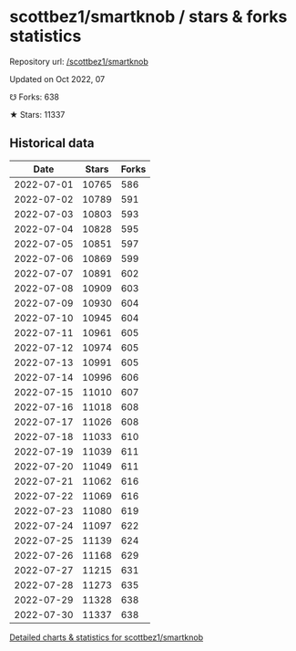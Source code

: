 # scottbez1/smartknob / stars & forks statistics

Repository url: [/scottbez1/smartknob](https://github.com/scottbez1/smartknob)

Updated on Oct 2022, 07

☋ Forks: 638

★ Stars: 11337

## Historical data
| Date | Stars | Forks |
|------|-------|-------|
| 2022-07-01 | 10765 | 586 | 
| 2022-07-02 | 10789 | 591 | 
| 2022-07-03 | 10803 | 593 | 
| 2022-07-04 | 10828 | 595 | 
| 2022-07-05 | 10851 | 597 | 
| 2022-07-06 | 10869 | 599 | 
| 2022-07-07 | 10891 | 602 | 
| 2022-07-08 | 10909 | 603 | 
| 2022-07-09 | 10930 | 604 | 
| 2022-07-10 | 10945 | 604 | 
| 2022-07-11 | 10961 | 605 | 
| 2022-07-12 | 10974 | 605 | 
| 2022-07-13 | 10991 | 605 | 
| 2022-07-14 | 10996 | 606 | 
| 2022-07-15 | 11010 | 607 | 
| 2022-07-16 | 11018 | 608 | 
| 2022-07-17 | 11026 | 608 | 
| 2022-07-18 | 11033 | 610 | 
| 2022-07-19 | 11039 | 611 | 
| 2022-07-20 | 11049 | 611 | 
| 2022-07-21 | 11062 | 616 | 
| 2022-07-22 | 11069 | 616 | 
| 2022-07-23 | 11080 | 619 | 
| 2022-07-24 | 11097 | 622 | 
| 2022-07-25 | 11139 | 624 | 
| 2022-07-26 | 11168 | 629 | 
| 2022-07-27 | 11215 | 631 | 
| 2022-07-28 | 11273 | 635 | 
| 2022-07-29 | 11328 | 638 | 
| 2022-07-30 | 11337 | 638 | 


[Detailed charts & statistics for scottbez1/smartknob](https://reviewgithub.com/rep/scottbez1/smartknob)
